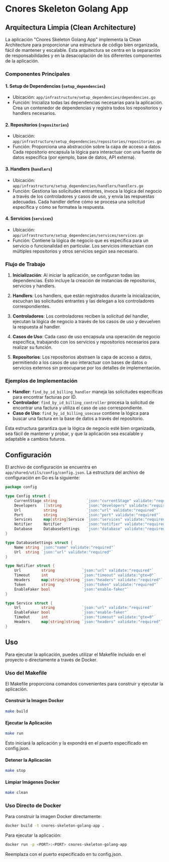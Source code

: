 

# Cnores Skeleton Golang App

## Arquitectura Limpia (Clean Architecture)

La aplicación "Cnores Skeleton Golang App" implementa la Clean Architecture para proporcionar una estructura de código bien organizada, fácil de mantener y escalable. Esta arquitectura se centra en la separación de responsabilidades y en la desacoplación de los diferentes componentes de la aplicación.

### Componentes Principales

#### 1. Setup de Dependencias (`setup_dependencies`)

- Ubicación: `app/infrastructure/setup_dependencies/dependencies.go`
- Función: Inicializa todas las dependencias necesarias para la aplicación. Crea un contenedor de dependencias y registra todos los repositorios y handlers necesarios.

#### 2. Repositorios (`repositories`)

- Ubicación: `app/infrastructure/setup_dependencies/repositories/repositories.go`
- Función: Proporciona una abstracción sobre la capa de acceso a datos. Cada repositorio encapsula la lógica para interactuar con una fuente de datos específica (por ejemplo, base de datos, API externa).

#### 3. Handlers (`handlers`)

- Ubicación: `app/infrastructure/setup_dependencies/handlers/handlers.go`
- Función: Gestiona las solicitudes entrantes, invoca la lógica del negocio a través de los controladores y casos de uso, y envía las respuestas adecuadas. Cada handler define cómo se procesa una solicitud específica y cómo se formatea la respuesta.

#### 4. Servicios (`services`)

- Ubicación: `app/infrastructure/setup_dependencies/services/services.go`
- Función: Contiene la lógica de negocio que es específica para un servicio o funcionalidad en particular. Los servicios interactúan con múltiples repositorios y otros servicios según sea necesario.

### Flujo de Trabajo

1. **Inicialización**: Al iniciar la aplicación, se configuran todas las dependencias. Esto incluye la creación de instancias de repositorios, servicios y handlers.

2. **Handlers**: Los handlers, que están registrados durante la inicialización, escuchan las solicitudes entrantes y las delegan a los controladores correspondientes.

3. **Controladores**: Los controladores reciben la solicitud del handler, ejecutan la lógica de negocio a través de los casos de uso y devuelven la respuesta al handler.

4. **Casos de Uso**: Cada caso de uso encapsula una operación de negocio específica, trabajando con los servicios y repositorios necesarios para realizar su función.

5. **Repositorios**: Los repositorios abstraen la capa de acceso a datos, permitiendo a los casos de uso interactuar con bases de datos o servicios externos sin preocuparse por los detalles de implementación.

### Ejemplos de Implementación

- **Handler**: `find_by_id_billing_handler` maneja las solicitudes específicas para encontrar facturas por ID.
- **Controlador**: `find_by_id_billing_controller` procesa la solicitud de encontrar una factura y utiliza el caso de uso correspondiente.
- **Caso de Uso**: `find_by_id_billing_usecase` contiene la lógica para buscar una factura en la base de datos a través del repositorio.

Esta estructura garantiza que la lógica de negocio esté bien organizada, sea fácil de mantener y probar, y que la aplicación sea escalable y adaptable a cambios futuros.



## Configuración

El archivo de configuración se encuentra en `app/shared/utils/config/config.json`. La estructura del archivo de configuración en Go es la siguiente:

```go
package config

type Config struct {
    CurrentStage string             `json:"currentStage" validate:"required"`
    Developers   []string           `json:"developers" validate:"required"`
    Url          string             `json:"url" validate:"required"`
    Port         string             `json:"port" validate:"required"`
    Services     map[string]Service `json:"services" validate:"required"`
    Notifier     Notifier           `json:"notifier" validate:"required"`
    Database     DatabaseSettings   `json:"database" validate:"required"`
}

type DatabaseSettings struct {
    Name string `json:"name" validate:"required"`
    Url  string `json:"url" validate:"required"`
}

type Notifier struct {
    Url         string            `json:"url" validate:"required"`
    Timeout     int               `json:"timeout" validate:"gte=0"`
    Headers     map[string]string `json:"headers" validate:"required"`
    Token       string            `json:"token" validate:"required"`
    EnableFaker bool              `json:"enable-faker"`
}

type Service struct {
    Url         string            `json:"url" validate:"required"`
    EnableFaker bool              `json:"enable-faker"`
    TimeOut     int               `json:"timeout" validate:"gte=0"`
    Headers     map[string]string `json:"headers" validate:"required"`
}
```

## Uso

Para ejecutar la aplicación, puedes utilizar el Makefile incluido en el proyecto o directamente a través de Docker.

### Uso del Makefile

El Makefile proporciona comandos convenientes para construir y ejecutar la aplicación.

#### Construir la Imagen Docker

```bash 
make build
```
#### Ejecutar la Aplicación

```bash 
make run
```
Esto iniciará la aplicación y la expondrá en el puerto especificado en config.json.

#### Detener la Aplicación

```bash 
make stop
``` 

#### Limpiar Imágenes Docker

```bash 
make clean
``` 

### Uso Directo de Docker

Para construir la imagen Docker directamente:

```bash 
docker build -t cnores-skeleton-golang-app .
``` 
Para ejecutar la aplicación:

```bash 
docker run -p <PORT>:<PORT> cnores-skeleton-golang-app
``` 

Reemplaza <PORT> con el puerto especificado en tu config.json.

